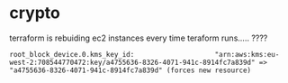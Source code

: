 # crypto 

terraform is rebuiding ec2 instances every time teraform runs..... ????

```
root_block_device.0.kms_key_id:                    "arn:aws:kms:eu-west-2:708544770472:key/a4755636-8326-4071-941c-8914fc7a839d" => "a4755636-8326-4071-941c-8914fc7a839d" (forces new resource)
```


